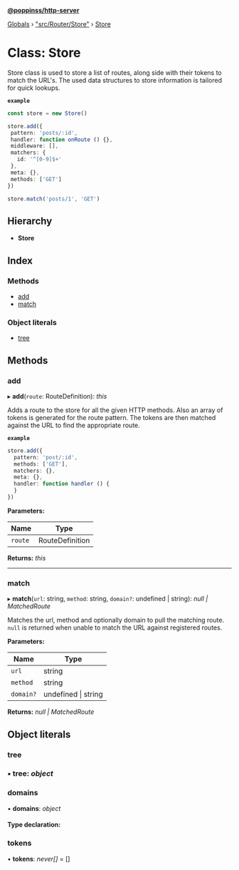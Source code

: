 **[@poppinss/http-server](../README.md)**

[Globals](../README.md) › ["src/Router/Store"](../modules/_src_router_store_.md) › [Store](_src_router_store_.store.md)

# Class: Store

Store class is used to store a list of routes, along side with their tokens
to match the URL's. The used data structures to store information is tailored
for quick lookups.

**`example`** 
```ts
const store = new Store()

store.add({
 pattern: 'posts/:id',
 handler: function onRoute () {},
 middleware: [],
 matchers: {
   id: '^[0-9]$+'
 },
 meta: {},
 methods: ['GET']
})

store.match('posts/1', 'GET')
```

## Hierarchy

* **Store**

## Index

### Methods

* [add](_src_router_store_.store.md#add)
* [match](_src_router_store_.store.md#match)

### Object literals

* [tree](_src_router_store_.store.md#tree)

## Methods

###  add

▸ **add**(`route`: RouteDefinition): *this*

Adds a route to the store for all the given HTTP methods. Also an array
of tokens is generated for the route pattern. The tokens are then
matched against the URL to find the appropriate route.

**`example`** 
```ts
store.add({
  pattern: 'post/:id',
  methods: ['GET'],
  matchers: {},
  meta: {},
  handler: function handler () {
  }
})
```

**Parameters:**

Name | Type |
------ | ------ |
`route` | RouteDefinition |

**Returns:** *this*

___

###  match

▸ **match**(`url`: string, `method`: string, `domain?`: undefined | string): *null | MatchedRoute*

Matches the url, method and optionally domain to pull the matching
route. `null` is returned when unable to match the URL against
registered routes.

**Parameters:**

Name | Type |
------ | ------ |
`url` | string |
`method` | string |
`domain?` | undefined \| string |

**Returns:** *null | MatchedRoute*

## Object literals

###  tree

### ▪ **tree**: *object*

###  domains

• **domains**: *object*

#### Type declaration:

###  tokens

• **tokens**: *never[]* =  []